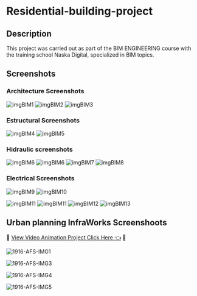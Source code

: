 # Residential-building-project
## Description

This project was carried out as part of the BIM ENGINEERING course with the training school Naska Digital, specialized in BIM topics.

## Screenshots

### Architecture Screenshots
![imgBIM1](https://github.com/AndresF-SanchezG/Residential-building-project/assets/113924667/574e91fd-f61e-4ccd-bad6-c00837a0553a)
![imgBIM2](https://github.com/AndresF-SanchezG/Residential-building-project/assets/113924667/cb2d8056-a0b8-41ef-ba84-5c9927c1e023)
![imgBIM3](https://github.com/AndresF-SanchezG/Residential-building-project/assets/113924667/301f7e05-c4f4-4d8e-8d41-95b7f0b85e0e)

### Estructural Screenshots
![imgBIM4](https://github.com/AndresF-SanchezG/Residential-building-project/assets/113924667/cfbaba79-cae7-4418-aeb2-bc5cff912ed9)
![imgBIM5](https://github.com/AndresF-SanchezG/Residential-building-project/assets/113924667/745bf32e-8d4c-4e38-a4b2-0bf0c1b0f741)

### Hidraulic screenshots
![imgBIM6](https://github.com/AndresF-SanchezG/Residential-building-project/assets/113924667/130e4eba-aa2b-4918-87e8-5784ea475e26)
![imgBIM6](https://github.com/AndresF-SanchezG/Residential-building-project/assets/113924667/a2fa1297-a122-4e0b-83be-4dab3eea7b20)
![imgBIM7](https://github.com/AndresF-SanchezG/Residential-building-project/assets/113924667/59a29ca1-49c6-45ce-ad3e-52102b60a8ff)
![imgBIM8](https://github.com/AndresF-SanchezG/Residential-building-project/assets/113924667/c89d74c9-44be-44b9-99f4-bcf882024aec)

### Electrical Screenshots
![imgBIM9](https://github.com/AndresF-SanchezG/Residential-building-project/assets/113924667/1d79d50d-9eb6-448d-9c45-ba354019bda8)
![imgBIM10](https://github.com/AndresF-SanchezG/Residential-building-project/assets/113924667/4d717002-fd13-42ce-bcfb-30b46a637eb1)

![imgBIM11](https://github.com/AndresF-SanchezG/Residential-building-project/assets/113924667/7f0a1a27-c246-47e1-b4d9-af68902492db)
![imgBIM11](https://github.com/AndresF-SanchezG/Residential-building-project/assets/113924667/e90c454c-e105-4702-a632-24a2572190f2)
![imgBIM12](https://github.com/AndresF-SanchezG/Residential-building-project/assets/113924667/da1bb92f-3d4f-4741-975b-7613d9441de8)
![imgBIM13](https://github.com/AndresF-SanchezG/Residential-building-project/assets/113924667/3148d101-e875-41de-92fd-55f37b1aa328)

## Urban planning InfraWorks Screenshoots
🛑 [View Video Animation Project Click Here 👈](https://drive.google.com/file/d/1aygtf248_IRBPkL_z-djRZVDkG5KvvG1/view?usp=sharing) 🎥

![1916-AFS-IMG1](https://github.com/AndresF-SanchezG/Residential-building-project/assets/113924667/82b22dc5-2bf3-44b6-a1fb-4c566451c0b4)

![1916-AFS-IMG3](https://github.com/AndresF-SanchezG/Residential-building-project/assets/113924667/97edb3e4-265c-4721-8802-0f3f497a1ea8)

![1916-AFS-IMG4](https://github.com/AndresF-SanchezG/Residential-building-project/assets/113924667/497a080e-a058-434d-b146-fdfbcf1f7818)

![1916-AFS-IMG5](https://github.com/AndresF-SanchezG/Residential-building-project/assets/113924667/6858fe32-2e3c-4382-9029-b7b631ea20bb)









